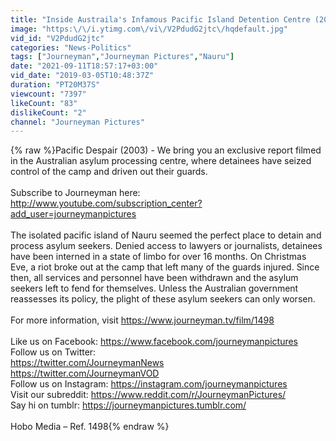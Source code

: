 ```yaml
---
title: "Inside Austraila's Infamous Pacific Island Detention Centre (2003)"
image: "https:\/\/i.ytimg.com\/vi\/V2PdudG2jtc\/hqdefault.jpg"
vid_id: "V2PdudG2jtc"
categories: "News-Politics"
tags: ["Journeyman","Journeyman Pictures","Nauru"]
date: "2021-09-11T18:57:17+03:00"
vid_date: "2019-03-05T10:48:37Z"
duration: "PT20M37S"
viewcount: "7397"
likeCount: "83"
dislikeCount: "2"
channel: "Journeyman Pictures"
---
```

{% raw %}Pacific Despair (2003) - We bring you an exclusive report filmed in the Australian asylum processing centre, where detainees have seized control of the camp and driven out their guards.<br /><br />Subscribe to Journeyman here: <a rel="nofollow" target="blank" href="http://www.youtube.com/subscription_center?add_user=journeymanpictures">http://www.youtube.com/subscription_center?add_user=journeymanpictures</a><br /><br />The isolated pacific island of Nauru seemed the perfect place to detain and process asylum seekers. Denied access to lawyers or journalists, detainees have been interned in a state of limbo for over 16 months. On Christmas Eve, a riot broke out at the camp that left many of the guards injured. Since then, all services and personnel have been withdrawn and the asylum seekers left to fend for themselves. Unless the Australian government reassesses its policy, the plight of these asylum seekers can only worsen.<br /><br />For more information, visit <a rel="nofollow" target="blank" href="https://www.journeyman.tv/film/1498">https://www.journeyman.tv/film/1498</a><br /><br />Like us on Facebook: <a rel="nofollow" target="blank" href="https://www.facebook.com/journeymanpictures">https://www.facebook.com/journeymanpictures</a><br />Follow us on Twitter: <br /><a rel="nofollow" target="blank" href="https://twitter.com/JourneymanNews">https://twitter.com/JourneymanNews</a><br /><a rel="nofollow" target="blank" href="https://twitter.com/JourneymanVOD">https://twitter.com/JourneymanVOD</a><br />Follow us on Instagram: <a rel="nofollow" target="blank" href="https://instagram.com/journeymanpictures">https://instagram.com/journeymanpictures</a><br />Visit our subreddit: <a rel="nofollow" target="blank" href="https://www.reddit.com/r/JourneymanPictures/">https://www.reddit.com/r/JourneymanPictures/</a><br />Say hi on tumblr: <a rel="nofollow" target="blank" href="https://journeymanpictures.tumblr.com/">https://journeymanpictures.tumblr.com/</a><br /><br />Hobo Media – Ref. 1498{% endraw %}
